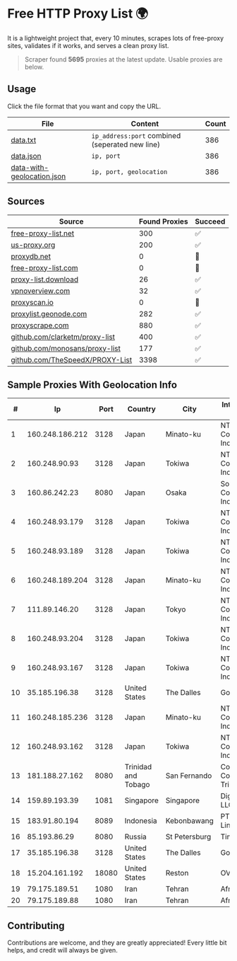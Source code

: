 
# Free HTTP Proxy List 🌍

It is a lightweight project that, every 10 minutes, scrapes lots of free-proxy sites, validates if it works, and serves a clean proxy list.


> Scraper found **5695** proxies at the latest update. Usable proxies are below.

## Usage

Click the file format that you want and copy the URL.


|File|Content|Count|
|----|-------|-----|
|[data.txt](https://raw.githubusercontent.com/themiralay/Proxy-List-World/master/data.txt)|`ip_address:port` combined (seperated new line)|386|
|[data.json](https://raw.githubusercontent.com/themiralay/Proxy-List-World/master/data.json)|`ip, port`|386|
|[data-with-geolocation.json](https://raw.githubusercontent.com/themiralay/Proxy-List-World/master/data-with-geolocation.json)|`ip, port, geolocation`|386|

## Sources

|Source|Found Proxies|Succeed|
|------|-------------|-------|
|[free-proxy-list.net](https://free-proxy-list.net)|300|✅|
|[us-proxy.org](https://www.us-proxy.org)|200|✅|
|[proxydb.net](http://proxydb.net)|0|🚫|
|[free-proxy-list.com](https://free-proxy-list.com/?page=&port=&type%5B%5D=http&type%5B%5D=https&up_time=0&search=Search)|0|🚫|
|[proxy-list.download](https://www.proxy-list.download/HTTP)|26|✅|
|[vpnoverview.com](https://vpnoverview.com/privacy/anonymous-browsing/free-proxy-servers)|32|✅|
|[proxyscan.io](https://www.proxyscan.io)|0|🚫|
|[proxylist.geonode.com](https://proxylist.geonode.com/api/proxy-list?limit=300&page=1&sort_by=lastChecked&sort_type=desc&protocols=http,https)|282|✅|
|[proxyscrape.com](https://api.proxyscrape.com/v2/?request=displayproxies&protocol=http&timeout=10000&country=all&ssl=all&anonymity=all)|880|✅|
|[github.com/clarketm/proxy-list](https://raw.githubusercontent.com/clarketm/proxy-list/master/proxy-list-raw.txt)|400|✅|
|[github.com/monosans/proxy-list](https://raw.githubusercontent.com/monosans/proxy-list/main/proxies/http.txt)|177|✅|
|[github.com/TheSpeedX/PROXY-List](https://raw.githubusercontent.com/TheSpeedX/PROXY-List/master/http.txt)|3398|✅|


## Sample Proxies With Geolocation Info

|#|Ip|Port|Country|City|Internet Service Provider|
|-|--|----|-------|----|-------------------------|
|1|160.248.186.212|3128|Japan|Minato-ku|NTT PC Communications, Inc.|
|2|160.248.90.93|3128|Japan|Tokiwa|NTT PC Communications, Inc.|
|3|160.86.242.23|8080|Japan|Osaka|Sony Network Communications Inc|
|4|160.248.93.179|3128|Japan|Tokiwa|NTT PC Communications, Inc.|
|5|160.248.93.189|3128|Japan|Tokiwa|NTT PC Communications, Inc.|
|6|160.248.189.204|3128|Japan|Minato-ku|NTT PC Communications, Inc.|
|7|111.89.146.20|3128|Japan|Tokyo|NTT PC Communications, Inc.|
|8|160.248.93.204|3128|Japan|Tokiwa|NTT PC Communications, Inc.|
|9|160.248.93.167|3128|Japan|Tokiwa|NTT PC Communications, Inc.|
|10|35.185.196.38|3128|United States|The Dalles|Google LLC|
|11|160.248.185.236|3128|Japan|Minato-ku|NTT PC Communications, Inc.|
|12|160.248.93.162|3128|Japan|Tokiwa|NTT PC Communications, Inc.|
|13|181.188.27.162|8080|Trinidad and Tobago|San Fernando|Columbus Communications Trinidad Limited.|
|14|159.89.193.39|1081|Singapore|Singapore|DigitalOcean, LLC|
|15|183.91.80.194|8089|Indonesia|Kebonbawang|PT Aplikanusa Lintasarta|
|16|85.193.86.29|8080|Russia|St Petersburg|TimeWeb Ltd.|
|17|35.185.196.38|3128|United States|The Dalles|Google LLC|
|18|15.204.161.192|18080|United States|Reston|OVH SAS|
|19|79.175.189.51|1080|Iran|Tehran|Afranet|
|20|79.175.189.88|1080|Iran|Tehran|Afranet|



## Contributing

Contributions are welcome, and they are greatly appreciated! Every
little bit helps, and credit will always be given.


